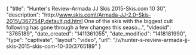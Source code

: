 {
    "title": "Hunter's Review-Armada JJ Skis 2015-Skis.com 10 30",
    "description": "http:\/\/www.skis.com\/Armada-JJ-2.0-Skis-2015\/367754P,default,pd.html One of the skis with the biggest cult following has gone through a few changes this seaso...",
    "videoid": "3765189",
    "date_created": "1411361055",
    "date_modified": "1418181990",
    "type": "captivate",
    "layout": "video",
    "url": "\/v\/hunter-s-review-armada-jj-skis-2015-skis-com-10-30\/3765189"
}